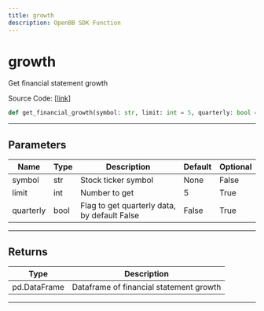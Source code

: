 ```yaml
---
title: growth
description: OpenBB SDK Function
---
```


# growth

Get financial statement growth

Source Code: [[link](https://github.com/OpenBB-finance/OpenBBTerminal/tree/main/openbb_terminal/stocks/fundamental_analysis/fmp_model.py#L505)]

```python
def get_financial_growth(symbol: str, limit: int = 5, quarterly: bool = False) -> pd.DataFrame
```
---
## Parameters

| Name | Type | Description | Default | Optional |
| ---- | ---- | ----------- | ------- | -------- |
| symbol | str | Stock ticker symbol | None | False |
| limit | int | Number to get | 5 | True |
| quarterly | bool | Flag to get quarterly data, by default False | False | True |

---
## Returns

| Type | Description |
| ---- | ----------- |
| pd.DataFrame | Dataframe of financial statement growth |

---
